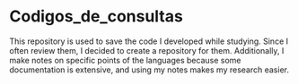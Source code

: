 # Codigos_de_consultas

This repository is used to save the code I developed while studying. Since I often review them, I decided to create a repository for them. Additionally, I make notes on specific points of the languages because some documentation is extensive, and using my notes makes my research easier.
